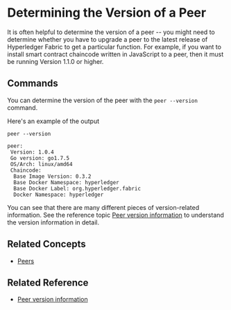 # Determining the Version of a Peer

It is often helpful to determine the version of a peer -- you might need to determine whether you have to upgrade a peer to the latest release of Hyperledger Fabric to get a particular function. For example, if you want to install smart contract chaincode written in JavaScript to a peer, then it must be running Version 1.1.0 or higher.

## Commands

You can determine the version of the peer with the `peer --version` command.

Here's an example of the output

```
peer --version

peer:
 Version: 1.0.4
 Go version: go1.7.5
 OS/Arch: linux/amd64
 Chaincode:
  Base Image Version: 0.3.2
  Base Docker Namespace: hyperledger
  Base Docker Label: org.hyperledger.fabric
  Docker Namespace: hyperledger
```

You can see that there are many different pieces of version-related information.  See the reference topic [Peer version information](../Advanced/Peer/VersionInfo.md) to understand the version information in detail.

## Related Concepts
+ [Peers](../../KeyConcepts/Peers/Peers.md)

## Related Reference
+ [Peer version information](../Advanced/Peer/VersionInfo.md)
